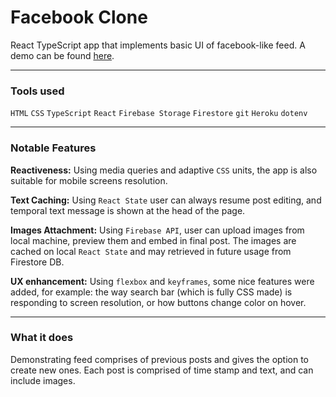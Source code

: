# Facebook Clone

React TypeScript app that implements basic UI of facebook-like feed. A demo can be found [here](https://fb-clone-d26s.herokuapp.com/).
****
### Tools used
`HTML` `CSS` `TypeScript` `React` `Firebase Storage` `Firestore` `git` `Heroku` `dotenv`
****
### Notable Features

**Reactiveness:** Using media queries and adaptive `CSS` units, the app is also suitable for mobile screens resolution.

**Text Caching:** Using `React State` user can always resume post editing, and temporal text message is shown at the head of the page.   

**Images Attachment:** Using `Firebase API`, user can upload images from local machine, preview them and embed in final post. The images are cached on local `React State` and may retrieved in future usage from Firestore DB. 

**UX enhancement:** Using `flexbox` and `keyframes`, some nice features were added, for example: the way search bar (which is fully CSS made) is responding to screen resolution, or how buttons change color on hover. 
****
### What it does
Demonstrating feed comprises of previous posts and gives the option to create new ones. Each post is comprised of time stamp and text, and can include images. 